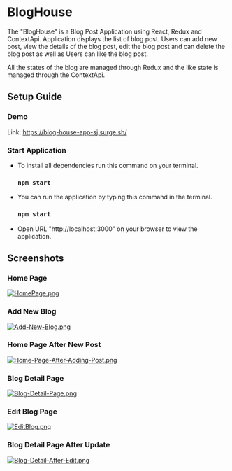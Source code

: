 
# BlogHouse

The "BlogHouse" is a Blog Post Application using React, Redux and ContextApi. Application displays 
the list of blog post. Users can add new post, view the details of the blog post, 
edit the blog post and can delete the blog post as well as Users can like the blog post.

All the states of the blog are managed through Redux and the like state is managed through the ContextApi.


## Setup Guide

### Demo

Link: https://blog-house-app-sj.surge.sh/
  
### Start Application

* To install all dependencies run this command on your terminal.
  ### `npm start`

* You can run the application by typing this command in the terminal.
  ### `npm start`


* Open URL "http://localhost:3000" on your browser to view the application.


## Screenshots

### Home Page
[![HomePage.png](https://i.postimg.cc/fL7vp3LZ/HomePage.png)](https://postimg.cc/9RMTqQZN)

### Add New Blog
[![Add-New-Blog.png](https://i.postimg.cc/JhxnFMLv/Add-New-Blog.png)](https://postimg.cc/p99RhNyJ)

### Home Page After New Post
[![Home-Page-After-Adding-Post.png](https://i.postimg.cc/Xqk4rgYh/Home-Page-After-Adding-Post.png)](https://postimg.cc/YL0JVYgf)

### Blog Detail Page
[![Blog-Detail-Page.png](https://i.postimg.cc/Qx7cy9nz/Blog-Detail-Page.png)](https://postimg.cc/MvWccTw0)

### Edit Blog Page
[![EditBlog.png](https://i.postimg.cc/2yQn93zv/EditBlog.png)](https://postimg.cc/GTpBHLTh)

### Blog Detail Page After Update
[![Blog-Detail-After-Edit.png](https://i.postimg.cc/D0nSZ6TJ/Blog-Detail-After-Edit.png)](https://postimg.cc/jw3x3zCt)



